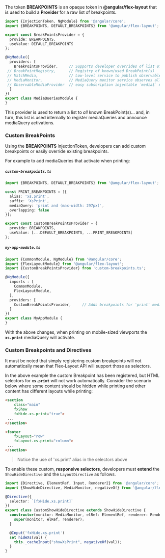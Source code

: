 The token **BREAKPOINTS** is an opaque token in **@angular/flex-layout** that is used to build a **Provider** for a raw 
list of breakpoints.

```typescript
import {InjectionToken, NgModule} from '@angular/core';
import {BREAKPOINTS, DEFAULT_BREAKPOINTS} from '@angular/flex-layout';

export const BreakPointsProvider = { 
  provide: BREAKPOINTS,
  useValue: DEFAULT_BREAKPOINTS
};

@NgModule({
  providers: [
    BreakPointsProvider,     // Supports developer overrides of list of known breakpoints
 // BreakPointRegistry,      // Registry of known/used BreakPoint(s)
 // MatchMedia,              // Low-level service to publish observables w/ window.matchMedia()
 // MediaMonitor,            // MediaQuery monitor service observes all known breakpoints
 // ObservableMediaProvider  // easy subscription injectable `media$` matchMedia observable
  ]
})
export class MediaQueriesModule {
}
```

This provider is used to return a list to *all* known BreakPoint(s)... and, in turn, this list is used internally to 
register mediaQueries and announce mediaQuery activations.


### Custom BreakPoints

Using the **BREAKPOINTS** InjectionToken, developers can add custom breakpoints or easily override existing breakpoints. 

For example to add mediaQueries that activate when printing:

##### `custom-breakpoints.ts`

```typescript
import {BREAKPOINTS, DEFAULT_BREAKPOINTS} from '@angular/flex-layout';

const PRINT_BREAKPOINTS = [{
  alias: 'xs.print',
  suffix: 'XsPrint',
  mediaQuery: 'print and (max-width: 297px)',
  overlapping: false
}];

export const CustomBreakPointsProvider = { 
  provide: BREAKPOINTS,
  useValue: [...DEFAULT_BREAKPOINTS, ...PRINT_BREAKPOINTS]
};
```

##### `my-app-module.ts`

```typescript
import {CommonModule, NgModule} from '@angular/core';
import {FlexLayoutModule} from '@angular/flex-layout';
import {CustomBreakPointsProvider} from 'custom-breakpoints.ts';

@NgModule({
  imports : [
    CommonModule,
    FlexLayoutModule,
  ],
  providers: [
    CustomBreakPointsProvider,     // Adds breakpoints for 'print' mediaQueries
  ]
})
export class MyAppModule {
}
```

With the above changes, when printing on mobile-sized viewports the **`xs.print`** mediaQuery will activate.

### Custom Breakpoints and Directives

It must be noted that simply registering custom breakpoints will not automatically mean that Flex-Layout API will 
support those as selectors. 

In the above example the custom Breakpoint has been registered, but HTML selectors for **`xs.print`** will not work 
automatically.  Consider the scenario below where some content should be hidden while printing and other content has 
different layouts while printing:

```html
<section 
    class="main" 
    fxShow 
    fxHide.xs.print="true"> 
 ... 
</section>

<footer 
    fxLayout="row" 
    fxLayout.xs.print="column"> 
 ... 
</section>
```

> Notice the use of 'xs.print' alias in the selectors above

To enable these custom, **responsive selectors**, developers must **extend** the `ShowHideDirective` and the `LayoutDirective`
as follows.

```typescript
import {Directive, ElementRef, Input, Renderer2} from '@angular/core';
import {ShowHideDirective, MediaMonitor, negativeOf} from '@angular/flex-layout';

@Directive({
  selector: `[fxHide.xs.print]`
})
export class CustomShowHideDirective extends ShowHideDirective {
  constructor(monitor: MediaMonitor, elRef: ElementRef, renderer: Renderer2) {
    super(monitor, elRef, renderer);
  }

  @Input('fxHide.xs.print')
  set hideXs(val) {
    this._cacheInput("showXsPrint", negativeOf(val));
  }
}
```